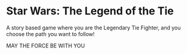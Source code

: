 # Star Wars: The Legend of the Tie

A story based game where you are the Legendary Tie Fighter, and you choose the path you want to follow! 
<p>MAY THE FORCE BE WITH YOU</p>


